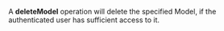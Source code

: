 A **deleteModel** operation will delete the specified Model, if the authenticated user has sufficient access to it.

